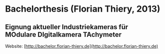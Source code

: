 # Bachelorthesis (Florian Thiery, 2013)

## Eignung aktueller Industriekameras für MOdulare DIgitalkamera TAchymeter
 
Website: [http://bachelor.florian-thiery.de](http://bachelor.florian-thiery.de)
